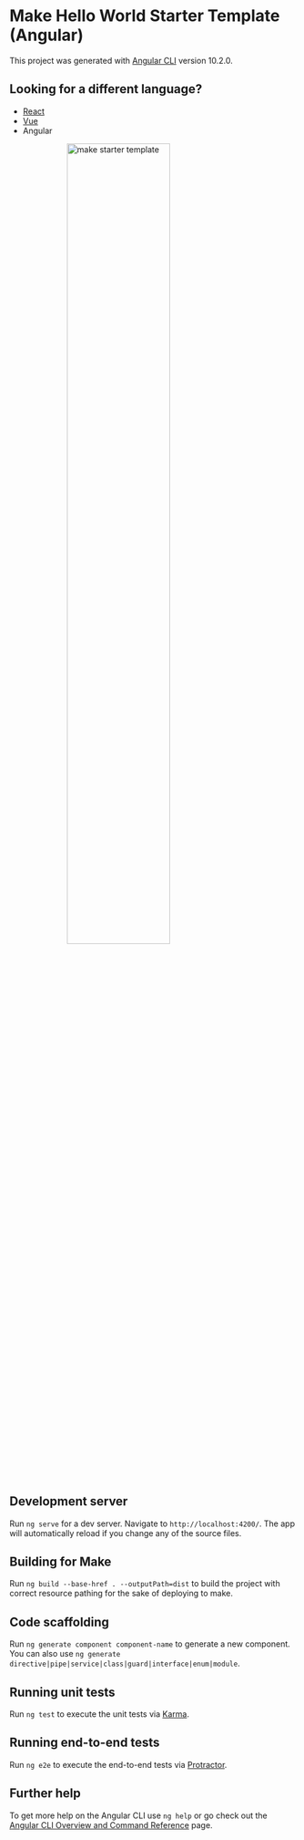 # Make Hello World Starter Template (Angular)

This project was generated with [Angular CLI](https://github.com/angular/angular-cli) version 10.2.0.

## Looking for a different language?
- [React](https://github.com/Outfitio/make-hello-world-react-template)
- [Vue](https://github.com/Outfitio/make-hello-world-vue-template)
- Angular

<img src="https://files.outfit.io/media_library_items/236739/Screen%2520Shot%25202020-11-03%2520at%252010.33.28%2520am.png" style="width: 60%; margin: 0 auto; display: block;" alt="make starter template" />

## Development server

Run `ng serve` for a dev server. Navigate to `http://localhost:4200/`. The app will automatically reload if you change any of the source files.

## Building for Make

Run `ng build --base-href . --outputPath=dist` to build the project with correct resource pathing for the sake of deploying to make.

## Code scaffolding

Run `ng generate component component-name` to generate a new component. You can also use `ng generate directive|pipe|service|class|guard|interface|enum|module`.

## Running unit tests

Run `ng test` to execute the unit tests via [Karma](https://karma-runner.github.io).

## Running end-to-end tests

Run `ng e2e` to execute the end-to-end tests via [Protractor](http://www.protractortest.org/).

## Further help

To get more help on the Angular CLI use `ng help` or go check out the [Angular CLI Overview and Command Reference](https://angular.io/cli) page.
